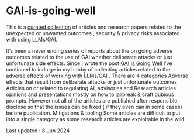 # GAI-is-going-well
This is a  [curated collection](https://github.com/grapesfrog/GAI-is-going-well/blob/main/in-the-wild.md) of articles and  research  papers related to  the unexpected  or unwanted outcomes , security &amp; privacy  risks associated with using LLMs/GAI. 

It’s been a never ending series of reports about the on going adverse outcomes related to the use of GAI whether deliberate attacks or just unfortunate side effects. Since I wrote the post [GAI Is Going Well](https://grumpygrace.dev/posts/gai-is-going-well/) I’ve continued to indulge in my hobby of collecting articles related to the adverse effects of working with LLMs/GAI .
There are 4 categories
Adverse effects that result from deliberate attacks or just unfortunate outcomes
Articles on or related to  regulating AI, advisories and 
Research articles , opinions  and presentations  mostly on how to jailbreak & craft dubious prompts. However not all of the articles are published after responsible disclose so that the issues can be fixed ( if they even can in some cases) before publication.
Mitigations & tooling
Some articles are difficult to put into a single category as some research articles are exploitable in the wild 

Last updated : 8 Jun 2024
